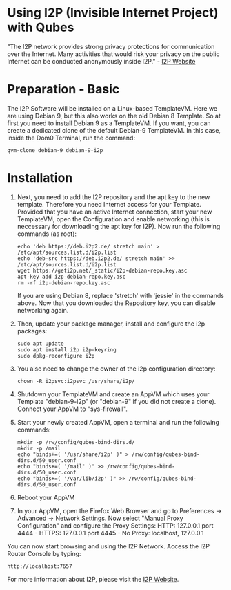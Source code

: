Using I2P (Invisible Internet Project) with Qubes
=================================================

"The I2P network provides strong privacy protections for communication over the Internet. Many activities that would risk your privacy on the public Internet can be conducted anonymously inside I2P." - [I2P Website](https://geti2p.net/)


Preparation - Basic
===============

The I2P Software will be installed on a Linux-based TemplateVM. Here we are using Debian 9, but this also works on the old Debian 8 Template. So at first you need to install Debian 9 as a TemplateVM. If you want, you can create a dedicated clone of the default Debian-9 TemplateVM. In this case, inside the Dom0 Terminal, run the command:
~~~
qvm-clone debian-9 debian-9-i2p
~~~


Installation
============
	
1. Next, you need to add the I2P repository and the apt key to the new template. Therefore you need Internet access for your Template. Provided that you have an active Internet connection, start your new TemplateVM, open the Configuration and enable networking (this is neccessary for downloading the apt key for I2P). Now run the following commands (as root):
	~~~
	echo 'deb https://deb.i2p2.de/ stretch main' > /etc/apt/sources.list.d/i2p.list
	echo 'deb-src https://deb.i2p2.de/ stretch main' >> /etc/apt/sources.list.d/i2p.list
	wget https://geti2p.net/_static/i2p-debian-repo.key.asc
	apt-key add i2p-debian-repo.key.asc
	rm -rf i2p-debian-repo.key.asc
	~~~
	
	If you are using Debian 8, replace 'stretch' with 'jessie' in the commands above. Now that you downloaded the Repository key, you can disable networking again.

2. Then, update your package manager, install and configure the i2p packages:
	~~~
	sudo apt update
	sudo apt install i2p i2p-keyring
	sudo dpkg-reconfigure i2p
	~~~
	
3. You also need to change the owner of the i2p configuration directory:
	~~~
	chown -R i2psvc:i2psvc /usr/share/i2p/
	~~~

4. Shutdown your TemplateVM and create an AppVM which uses your Template "debian-9-i2p" (or "debian-9" if you did not create a clone). Connect your AppVM to "sys-firewall".

5. Start your newly created AppVM, open a terminal and run the following commands:

	~~~
	mkdir -p /rw/config/qubes-bind-dirs.d/
	mkdir -p /mail
	echo "binds+=( '/usr/share/i2p' )" > /rw/config/qubes-bind-dirs.d/50_user.conf
	echo "binds+=( '/mail' )" >> /rw/config/qubes-bind-dirs.d/50_user.conf
	echo "binds+=( '/var/lib/i2p' )" >> /rw/config/qubes-bind-dirs.d/50_user.conf
	~~~

6. Reboot your AppVM

7. In your AppVM, open the Firefox Web Browser and go to Preferences -> Advanced -> Network Settings. Now select "Manual Proxy Configuration" and configure the Proxy Settings: HTTP: 127.0.0.1 port 4444 - HTTPS: 127.0.0.1 port 4445 - No Proxy: localhost, 127.0.0.1

You can now start browsing and using the I2P Network. Access the I2P Router Console by typing:
~~~
http://localhost:7657
~~~

For more information about I2P, please visit the [I2P Website](https://geti2p.net/).
